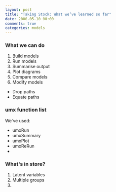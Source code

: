 ```yaml
---
layout: post
title: "Taking Stock: What we’ve learned so far"
date: 2000-05-10 00:00
comments: true
categories: models
---
```


### What we can do
1. Build models
2. Run models
3. Summarise output
4. Plot diagrams
5. Compare models
6. Modify models
 * Drop paths
 * Equate paths

### umx function list
We've used:

* umxRun
* umxSummary
* umxPlot
* umxReRun
* 

### What's in store?

1. Latent variables
2. Multiple groups
3. 

